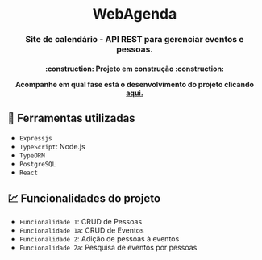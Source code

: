 <h1 align="center"> WebAgenda </h1>
<h3 align="center"> Site de calendário - API REST para gerenciar eventos e pessoas.</h3>
<h4 align="center"> 
    :construction:  Projeto em construção  :construction: 
    <p>Acompanhe em qual fase está o desenvolvimento do projeto clicando<a href=“https://github.com/zPedroLuis/WebAgenda/issues/1“> aqui.</a></p>          
</h4>

## :hammer: Ferramentas utilizadas

- `Expressjs`
- `TypeScript`: Node.js
- `TypeORM`
- `PostgreSQL`
- `React`

## :chart: Funcionalidades do projeto

- `Funcionalidade 1`: CRUD de Pessoas
- `Funcionalidade 1a`: CRUD de Eventos
- `Funcionalidade 2`: Adição de pessoas à eventos
- `Funcionalidade 2a`: Pesquisa de eventos por pessoas

